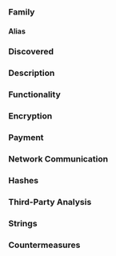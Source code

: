 ### Family

#### Alias

### Discovered

### Description

### Functionality

### Encryption

### Payment

### Network Communication

### Hashes

### Third-Party Analysis

### Strings

### Countermeasures
